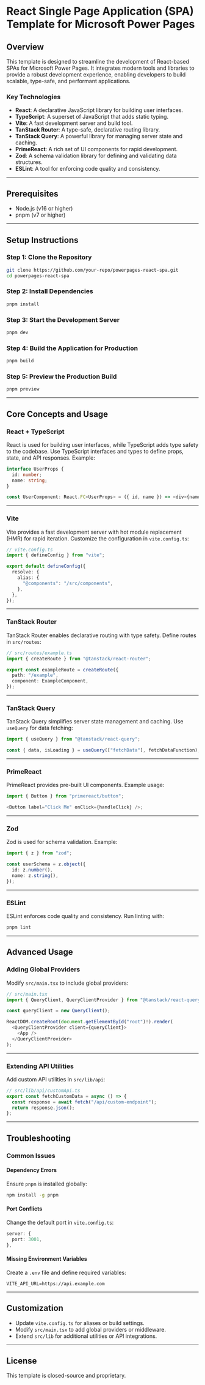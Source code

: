 # React Single Page Application (SPA) Template for Microsoft Power Pages

## Overview

This template is designed to streamline the development of React-based SPAs for Microsoft Power Pages. It integrates modern tools and libraries to provide a robust development experience, enabling developers to build scalable, type-safe, and performant applications.

### Key Technologies

- **React**: A declarative JavaScript library for building user interfaces.
- **TypeScript**: A superset of JavaScript that adds static typing.
- **Vite**: A fast development server and build tool.
- **TanStack Router**: A type-safe, declarative routing library.
- **TanStack Query**: A powerful library for managing server state and caching.
- **PrimeReact**: A rich set of UI components for rapid development.
- **Zod**: A schema validation library for defining and validating data structures.
- **ESLint**: A tool for enforcing code quality and consistency.

---

## Prerequisites

- Node.js (v16 or higher)
- pnpm (v7 or higher)

---

## Setup Instructions

### Step 1: Clone the Repository

```bash
git clone https://github.com/your-repo/powerpages-react-spa.git
cd powerpages-react-spa
```

### Step 2: Install Dependencies

```bash
pnpm install
```

### Step 3: Start the Development Server

```bash
pnpm dev
```

### Step 4: Build the Application for Production

```bash
pnpm build
```

### Step 5: Preview the Production Build

```bash
pnpm preview
```

---

## Core Concepts and Usage

### React + TypeScript

React is used for building user interfaces, while TypeScript adds type safety to the codebase. Use TypeScript interfaces and types to define props, state, and API responses. Example:

```typescript
interface UserProps {
  id: number;
  name: string;
}

const UserComponent: React.FC<UserProps> = ({ id, name }) => <div>{name}</div>;
```

---

### Vite

Vite provides a fast development server with hot module replacement (HMR) for rapid iteration. Customize the configuration in `vite.config.ts`:

```typescript
// vite.config.ts
import { defineConfig } from "vite";

export default defineConfig({
  resolve: {
    alias: {
      "@components": "/src/components",
    },
  },
});
```

---

### TanStack Router

TanStack Router enables declarative routing with type safety. Define routes in `src/routes`:

```typescript
// src/routes/example.ts
import { createRoute } from "@tanstack/react-router";

export const exampleRoute = createRoute({
  path: "/example",
  component: ExampleComponent,
});
```

---

### TanStack Query

TanStack Query simplifies server state management and caching. Use `useQuery` for data fetching:

```typescript
import { useQuery } from "@tanstack/react-query";

const { data, isLoading } = useQuery(["fetchData"], fetchDataFunction);
```

---

### PrimeReact

PrimeReact provides pre-built UI components. Example usage:

```typescript
import { Button } from "primereact/button";

<Button label="Click Me" onClick={handleClick} />;
```

---

### Zod

Zod is used for schema validation. Example:

```typescript
import { z } from "zod";

const userSchema = z.object({
  id: z.number(),
  name: z.string(),
});
```

---

### ESLint

ESLint enforces code quality and consistency. Run linting with:

```bash
pnpm lint
```

---

## Advanced Usage

### Adding Global Providers

Modify `src/main.tsx` to include global providers:

```typescript
// src/main.tsx
import { QueryClient, QueryClientProvider } from "@tanstack/react-query";

const queryClient = new QueryClient();

ReactDOM.createRoot(document.getElementById("root")!).render(
  <QueryClientProvider client={queryClient}>
    <App />
  </QueryClientProvider>
);
```

---

### Extending API Utilities

Add custom API utilities in `src/lib/api`:

```typescript
// src/lib/api/customApi.ts
export const fetchCustomData = async () => {
  const response = await fetch("/api/custom-endpoint");
  return response.json();
};
```

---

## Troubleshooting

### Common Issues

#### Dependency Errors

Ensure `pnpm` is installed globally:

```bash
npm install -g pnpm
```

#### Port Conflicts

Change the default port in `vite.config.ts`:

```typescript
server: {
  port: 3001,
},
```

#### Missing Environment Variables

Create a `.env` file and define required variables:

```env
VITE_API_URL=https://api.example.com
```

---

## Customization

- Update `vite.config.ts` for aliases or build settings.
- Modify `src/main.tsx` to add global providers or middleware.
- Extend `src/lib` for additional utilities or API integrations.

---

## License

This template is closed-source and proprietary.
